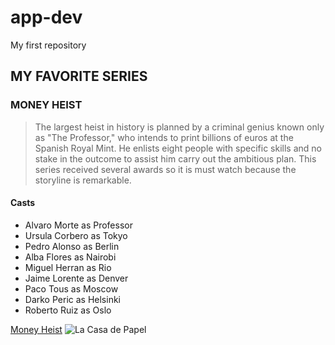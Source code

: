 # app-dev
My first repository

## MY FAVORITE SERIES
### MONEY HEIST
>The largest heist in history is planned by a criminal genius known only as "The Professor," who intends to print billions of euros at the Spanish Royal Mint. He enlists eight people with specific skills and no stake in the outcome to assist him carry out the ambitious plan.
>This series received several awards so it is must watch because the storyline is remarkable. 

#### Casts
- Alvaro Morte as Professor
- Ursula Corbero as Tokyo
- Pedro Alonso as Berlin
- Alba Flores as Nairobi
- Miguel Herran as Rio
- Jaime Lorente as Denver
- Paco Tous as Moscow
- Darko Peric as Helsinki
- Roberto Ruiz as Oslo

[Money Heist](https://www.netflix.com/title/80192098)
![La Casa de Papel](https://i2-prod.belfastlive.co.uk/incoming/article19192080.ece/ALTERNATES/s1200/2_AAAABTkZuZ7z-xQqWl6RTvgXCRTSh_GOBS4Dl14DfGlly3zXc8dwXz67QiDcassgyOF5B-QD3bXuC9f0GKFUS5w-p8VzEYiEKEqybcnZiDiiCriOnMVzje.jpg)
